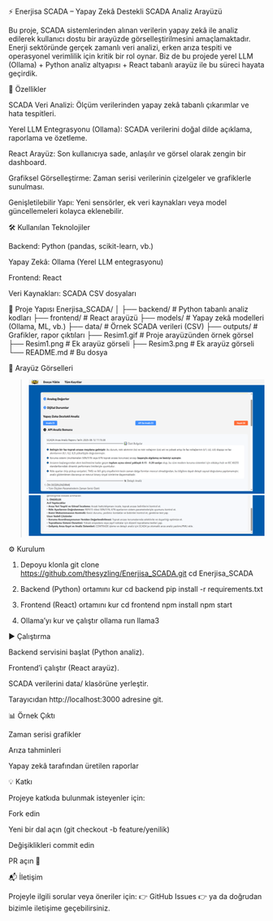 ⚡ Enerjisa SCADA – Yapay Zekâ Destekli SCADA Analiz Arayüzü

Bu proje, SCADA sistemlerinden alınan verilerin yapay zekâ ile analiz edilerek kullanıcı dostu bir arayüzde görselleştirilmesini amaçlamaktadır.
Enerji sektöründe gerçek zamanlı veri analizi, erken arıza tespiti ve operasyonel verimlilik için kritik bir rol oynar. Biz de bu projede yerel LLM (Ollama) + Python analiz altyapısı + React tabanlı arayüz ile bu süreci hayata geçirdik.

🚀 Özellikler

SCADA Veri Analizi:
Ölçüm verilerinden yapay zekâ tabanlı çıkarımlar ve hata tespitleri.

Yerel LLM Entegrasyonu (Ollama):
SCADA verilerini doğal dilde açıklama, raporlama ve özetleme.

React Arayüz:
Son kullanıcıya sade, anlaşılır ve görsel olarak zengin bir dashboard.

Grafiksel Görselleştirme:
Zaman serisi verilerinin çizelgeler ve grafiklerle sunulması.

Genişletilebilir Yapı:
Yeni sensörler, ek veri kaynakları veya model güncellemeleri kolayca eklenebilir.

🛠 Kullanılan Teknolojiler

Backend: Python (pandas, scikit-learn, vb.)

Yapay Zekâ: Ollama (Yerel LLM entegrasyonu)

Frontend: React

Veri Kaynakları: SCADA CSV dosyaları

📂 Proje Yapısı
Enerjisa_SCADA/
│
├── backend/            # Python tabanlı analiz kodları
├── frontend/           # React arayüzü
├── models/             # Yapay zekâ modelleri (Ollama, ML, vb.)
├── data/               # Örnek SCADA verileri (CSV)
├── outputs/            # Grafikler, rapor çıktıları
├── Resim1.gif          # Proje arayüzünden örnek görsel
├── Resim1.png          # Ek arayüz görseli
├── Resim3.png          # Ek arayüz görseli
└── README.md           # Bu dosya

📸 Arayüz Görselleri

>![Demo](Resim1.png)
>![Arayuz2](Resim3.png)


⚙️ Kurulum
1. Depoyu klonla
git clone https://github.com/thesyzling/Enerjisa_SCADA.git
cd Enerjisa_SCADA

2. Backend (Python) ortamını kur
cd backend
pip install -r requirements.txt

3. Frontend (React) ortamını kur
cd frontend
npm install
npm start

4. Ollama’yı kur ve çalıştır
ollama run llama3

▶️ Çalıştırma

Backend servisini başlat (Python analiz).

Frontend’i çalıştır (React arayüz).

SCADA verilerini data/ klasörüne yerleştir.

Tarayıcıdan http://localhost:3000 adresine git.

📊 Örnek Çıktı

Zaman serisi grafikler

Arıza tahminleri

Yapay zekâ tarafından üretilen raporlar

💡 Katkı

Projeye katkıda bulunmak isteyenler için:

Fork edin

Yeni bir dal açın (git checkout -b feature/yenilik)

Değişiklikleri commit edin

PR açın 🎉

📬 İletişim

Projeyle ilgili sorular veya öneriler için:
👉 GitHub Issues
👉 ya da doğrudan bizimle iletişime geçebilirsiniz.
